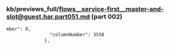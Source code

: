 ### kb/previews_full/flows__service-first__master-and-slot@guest.har.part051.md (part 002)

```md
mber": 0,
                "columnNumber": 3558
              },
      
```

```
